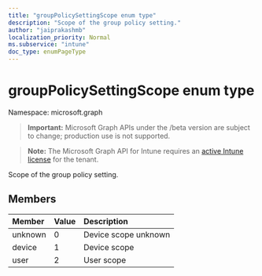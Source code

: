 ```yaml
---
title: "groupPolicySettingScope enum type"
description: "Scope of the group policy setting."
author: "jaiprakashmb"
localization_priority: Normal
ms.subservice: "intune"
doc_type: enumPageType
---
```


# groupPolicySettingScope enum type

Namespace: microsoft.graph
> **Important:** Microsoft Graph APIs under the /beta version are subject to change; production use is not supported.

> **Note:** The Microsoft Graph API for Intune requires an [active Intune license](https://go.microsoft.com/fwlink/?linkid=839381) for the tenant.


Scope of the group policy setting.

## Members
|Member|Value|Description|
|:---|:---|:---|
|unknown|0|Device scope unknown|
|device|1|Device scope|
|user|2|User scope|

